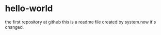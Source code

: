 # hello-world
the first repository at github
this is a readme file created by system.now it's changed.